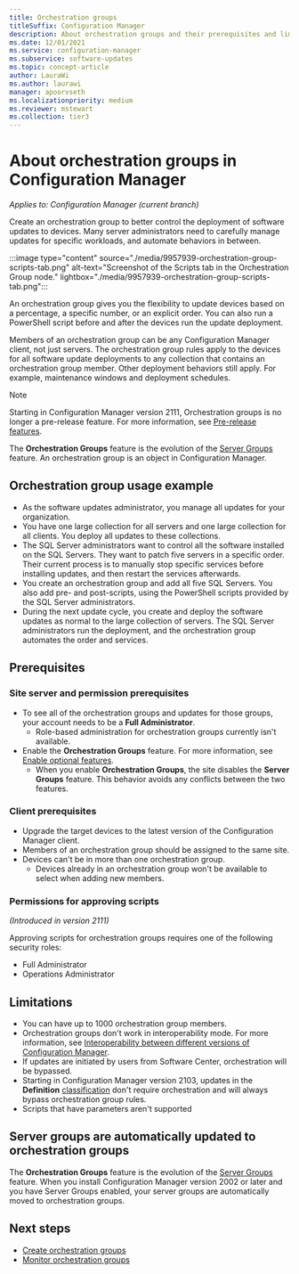 ```yaml
---
title: Orchestration groups
titleSuffix: Configuration Manager
description: About orchestration groups and their prerequisites and limitations.
ms.date: 12/01/2021
ms.service: configuration-manager
ms.subservice: software-updates
ms.topic: concept-article
author: LauraWi
ms.author: laurawi
manager: apoorvseth
ms.localizationpriority: medium
ms.reviewer: mstewart
ms.collection: tier3
---
```


# About orchestration groups in Configuration Manager
<!--3098816-->
*Applies to: Configuration Manager (current branch)*

Create an orchestration group to better control the deployment of software updates to devices. Many server administrators need to carefully manage updates for specific workloads, and automate behaviors in between.

:::image type="content" source="./media/9957939-orchestration-group-scripts-tab.png" alt-text="Screenshot of the Scripts tab in the Orchestration Group node." lightbox="./media/9957939-orchestration-group-scripts-tab.png":::

An orchestration group gives you the flexibility to update devices based on a percentage, a specific number, or an explicit order. You can also run a PowerShell script before and after the devices run the update deployment.

Members of an orchestration group can be any Configuration Manager client, not just servers. The orchestration group rules apply to the devices for all software update deployments to any collection that contains an orchestration group member. Other deployment behaviors still apply. For example, maintenance windows and deployment schedules.

> [!NOTE]
> Starting in Configuration Manager version 2111, Orchestration groups is no longer a pre-release feature. For more information, see [Pre-release features](../../core/servers/manage/pre-release-features.md).
>
> The **Orchestration Groups** feature is the evolution of the [Server Groups](service-a-server-group.md) feature. An orchestration group is an object in Configuration Manager.

## Orchestration group usage example

- As the software updates administrator, you manage all updates for your organization.
- You have one large collection for all servers and one large collection for all clients. You deploy all updates to these collections.
- The SQL Server administrators want to control all the software installed on the SQL Servers. They want to patch five servers in a specific order. Their current process is to manually stop specific services before installing updates, and then restart the services afterwards.
- You create an orchestration group and add all five SQL Servers. You also add pre- and post-scripts, using the PowerShell scripts provided by the SQL Server administrators.
- During the next update cycle, you create and deploy the software updates as normal to the large collection of servers. The SQL Server administrators run the deployment, and the orchestration group automates the order and services.

## Prerequisites

### Site server and permission prerequisites

- To see all of the orchestration groups and updates for those groups, your account needs to be a **Full Administrator**.
   - Role-based administration for orchestration groups currently isn't available.
- Enable the **Orchestration Groups** feature. For more information, see [Enable optional features](../../core/servers/manage/optional-features.md).
   - When you enable **Orchestration Groups**, the site disables the **Server Groups** feature. This behavior avoids any conflicts between the two features.

### Client prerequisites

- Upgrade the target devices to the latest version of the Configuration Manager client.
- Members of an orchestration group should be assigned to the same site.
- Devices can't be in more than one orchestration group.
   - Devices already in an orchestration group won't be available to select when adding new members.

### Permissions for approving scripts
<!--9957939-->
*(Introduced in version 2111)*

Approving scripts for orchestration groups requires one of the following security roles:

- Full Administrator
- Operations Administrator

## Limitations

- You can have up to 1000 orchestration group members.
- Orchestration groups don't work in interoperability mode. For more information, see [Interoperability between different versions of Configuration Manager](../../core/plan-design/hierarchy/interoperability-between-different-versions.md#limitations-in-a-mixed-version-hierarchy). <!--6389000-->
- If updates are initiated by users from Software Center, orchestration will be bypassed. <!--6362887-->
- Starting in Configuration Manager version 2103, updates in the **Definition** [classification](../get-started/configure-classifications-and-products.md) don't require orchestration and will always bypass orchestration group rules. <!--7706596-->
- Scripts that have parameters aren't supported <!--9893550-->

## Server groups are automatically updated to orchestration groups

The **Orchestration Groups** feature is the evolution of the [Server Groups](service-a-server-group.md) feature. When you install Configuration Manager version 2002 or later and you have Server Groups enabled, your server groups are automatically moved to orchestration groups.

## Next steps

- [Create orchestration groups](create-orchestration-groups.md)
- [Monitor orchestration groups](monitor-orchestration-groups.md)
